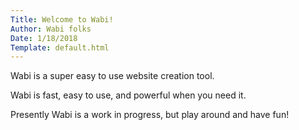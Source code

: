 ```yaml
---
Title: Welcome to Wabi!
Author: Wabi folks
Date: 1/18/2018
Template: default.html
---
```


Wabi is a super easy to use website creation tool. 

Wabi is fast, easy to use, and powerful when you need it. 

Presently Wabi is a work in progress, but play around and have fun!
